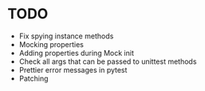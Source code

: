 # TODO

- Fix spying instance methods
- Mocking properties
- Adding properties during Mock init
- Check all args that can be passed to unittest methods
- Prettier error messages in pytest
- Patching
